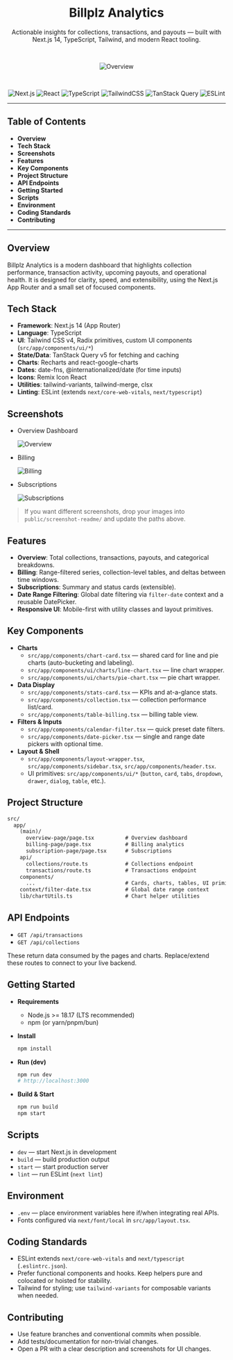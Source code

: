 <div align="center">
 
 # Billplz Analytics
 
 Actionable insights for collections, transactions, and payouts — built with Next.js 14, TypeScript, Tailwind, and modern React tooling.
 
 <br/>
 
 ![Overview](./public/screenshot-readme/overview-dashboard.png)
 
 <br/>
 
 ![Next.js](https://img.shields.io/badge/Next.js-14.2.28-000?logo=next.js&logoColor=white)
 ![React](https://img.shields.io/badge/React-18-61dafb?logo=react&logoColor=061e26)
 ![TypeScript](https://img.shields.io/badge/TypeScript-5-blue?logo=typescript)
 ![TailwindCSS](https://img.shields.io/badge/Tailwind-4-38bdf8?logo=tailwindcss&logoColor=white)
 ![TanStack Query](https://img.shields.io/badge/TanStack%20Query-5-ff4154?logo=react-query&logoColor=white)
 ![ESLint](https://img.shields.io/badge/ESLint-8-4b32c3?logo=eslint)
 
 </div>
 
 ---
 
 ## Table of Contents
 
 - __Overview__
 - __Tech Stack__
 - __Screenshots__
 - __Features__
 - __Key Components__
 - __Project Structure__
 - __API Endpoints__
 - __Getting Started__
 - __Scripts__
 - __Environment__
 - __Coding Standards__
 - __Contributing__
 
 ---
 
 ## Overview
 
 Billplz Analytics is a modern dashboard that highlights collection performance, transaction activity, upcoming payouts, and operational health. It is designed for clarity, speed, and extensibility, using the Next.js App Router and a small set of focused components.
 
 ## Tech Stack
 
 - __Framework__: Next.js 14 (App Router)
 - __Language__: TypeScript
 - __UI__: Tailwind CSS v4, Radix primitives, custom UI components (`src/app/components/ui/*`)
 - __State/Data__: TanStack Query v5 for fetching and caching
 - __Charts__: Recharts and react-google-charts
 - __Dates__: date-fns, @internationalized/date (for time inputs)
 - __Icons__: Remix Icon React
 - __Utilities__: tailwind-variants, tailwind-merge, clsx
 - __Linting__: ESLint (extends `next/core-web-vitals`, `next/typescript`)
 
 ## Screenshots
 
 - Overview Dashboard
 
   ![Overview](./public/screenshot-readme/overview-dashboard.png)
 
 - Billing
 
   ![Billing](./public/screenshot-readme/billing.png)
 
 - Subscriptions
 
   ![Subscriptions](./public/screenshot-readme/subscription.png)
 
 > If you want different screenshots, drop your images into `public/screenshot-readme/` and update the paths above.
 
 ## Features
 
 - __Overview__: Total collections, transactions, payouts, and categorical breakdowns.
 - __Billing__: Range-filtered series, collection-level tables, and deltas between time windows.
 - __Subscriptions__: Summary and status cards (extensible).
 - __Date Range Filtering__: Global date filtering via `filter-date` context and a reusable DatePicker.
 - __Responsive UI__: Mobile-first with utility classes and layout primitives.
 
 ## Key Components
 
 - __Charts__
   - `src/app/components/chart-card.tsx` — shared card for line and pie charts (auto-bucketing and labeling).
   - `src/app/components/ui/charts/line-chart.tsx` — line chart wrapper.
   - `src/app/components/ui/charts/pie-chart.tsx` — pie chart wrapper.
 - __Data Display__
   - `src/app/components/stats-card.tsx` — KPIs and at-a-glance stats.
   - `src/app/components/collection.tsx` — collection performance list/card.
   - `src/app/components/table-billing.tsx` — billing table view.
 - __Filters & Inputs__
   - `src/app/components/calendar-filter.tsx` — quick preset date filters.
   - `src/app/components/date-picker.tsx` — single and range date pickers with optional time.
 - __Layout & Shell__
   - `src/app/components/layout-wrapper.tsx`, `src/app/components/sidebar.tsx`, `src/app/components/header.tsx`.
   - UI primitives: `src/app/components/ui/*` (`button`, `card`, `tabs`, `dropdown`, `drawer`, `dialog`, `table`, etc.).
 
 ## Project Structure
 
 ```txt
 src/
   app/
     (main)/
       overview-page/page.tsx          # Overview dashboard
       billing-page/page.tsx           # Billing analytics
       subscription-page/page.tsx      # Subscriptions
     api/
       collections/route.ts            # Collections endpoint
       transactions/route.ts           # Transactions endpoint
     components/
       ...                             # Cards, charts, tables, UI primitives
     context/filter-date.tsx           # Global date range context
     lib/chartUtils.ts                 # Chart helper utilities
 ```
 
 ## API Endpoints
 
 - `GET /api/transactions`
 - `GET /api/collections`
 
 These return data consumed by the pages and charts. Replace/extend these routes to connect to your live backend.
 
 ## Getting Started
 
 - __Requirements__
   - Node.js >= 18.17 (LTS recommended)
   - npm (or yarn/pnpm/bun)
 
 - __Install__
   ```bash
   npm install
   ```
 
 - __Run (dev)__
   ```bash
   npm run dev
   # http://localhost:3000
   ```
 
 - __Build & Start__
   ```bash
   npm run build
   npm start
   ```
 
 ## Scripts
 
 - `dev` — start Next.js in development
 - `build` — build production output
 - `start` — start production server
 - `lint` — run ESLint (`next lint`)
 
 ## Environment
 
 - `.env` — place environment variables here if/when integrating real APIs.
 - Fonts configured via `next/font/local` in `src/app/layout.tsx`.
 
 ## Coding Standards
 
 - ESLint extends `next/core-web-vitals` and `next/typescript` (`.eslintrc.json`).
 - Prefer functional components and hooks. Keep helpers pure and colocated or hoisted for stability.
 - Tailwind for styling; use `tailwind-variants` for composable variants when needed.
 
 ## Contributing
 
 - Use feature branches and conventional commits when possible.
 - Add tests/documentation for non-trivial changes.
 - Open a PR with a clear description and screenshots for UI changes.
